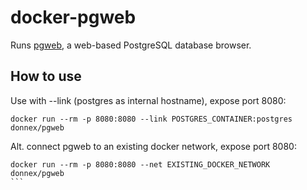 # docker-pgweb

Runs [pgweb](https://github.com/sosedoff/pgweb), a web-based PostgreSQL database browser.

## How to use

Use with --link (postgres as internal hostname), expose port 8080:

```
docker run --rm -p 8080:8080 --link POSTGRES_CONTAINER:postgres donnex/pgweb
```

Alt. connect pgweb to an existing docker network, expose port 8080:  

````
docker run --rm -p 8080:8080 --net EXISTING_DOCKER_NETWORK donnex/pgweb
```
